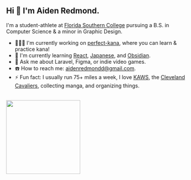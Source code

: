 ## Hi 👋 I'm Aiden Redmond.

I'm a student-athlete at [Florida Southern College](https://www.flsouthern.edu/) pursuing a B.S. in Computer Science & a minor in Graphic Design.

- 👨🏽‍💻 I'm currently working on [perfect-kana](https://www.perfect-kana.com), where you can learn & practice kana!
- 🧠 I'm currently learning [React](https://www.react.dev/), [Japanese](https://www.duolingo.com/profile/aidenredmond), and [Obsidian](https://obsidian.md/).
- 💬 Ask me about Laravel, Figma, or indie video games.
- ☎️ How to reach me: aidenredmondd@gmail.com.
- ⚡️ Fun fact: I usually run 75+ miles a week, I love [KAWS](https://www.artnet.com/artists/kaws/), the [Cleveland Cavaliers](https://www.nba.com/cavaliers/), collecting manga, and organizing things.

<br />

<a href="https://github.com/anuraghazra/github-readme-stats">
  <img height=200 align="center" src="https://github-readme-stats.vercel.app/api/top-langs?username=aredmondd&layout=compact&langs_count=8&card_width=320" />
</a>

<!--
**aredmondd/aredmondd** is a ✨ _special_ ✨ repository because its `README.md` (this file) appears on your GitHub profile.

Here are some ideas to get you started:

- 🔭 I’m currently working on ...
- 🌱 I’m currently learning ...
- 👯 I’m looking to collaborate on ...
- 🤔 I’m looking for help with ...
- 💬 Ask me about ...
- 📫 How to reach me: ...
- 😄 Pronouns: ...
- ⚡ Fun fact: ...
-->
